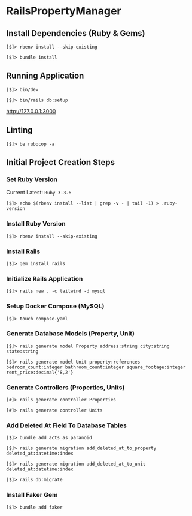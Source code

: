 # RailsPropertyManager

## Install Dependencies (Ruby & Gems)

`[$]> rbenv install --skip-existing`

`[$]> bundle install`

## Running Application

`[$]> bin/dev`

`[$]> bin/rails db:setup`

http://127.0.0.1:3000

## Linting

`[$]> be rubocop -a`

## Initial Project Creation Steps

### Set Ruby Version

Current Latest: `Ruby 3.3.6`

`[$]> echo $(rbenv install --list | grep -v - | tail -1) > .ruby-version`

### Install Ruby Version

`[$]> rbenv install --skip-existing`

### Install Rails

`[$]> gem install rails`

### Initialize Rails Application

`[$]> rails new . -c tailwind -d mysql`

### Setup Docker Compose (MySQL)

`[$]> touch compose.yaml`

### Generate Database Models (Property, Unit)

`[$]> rails generate model Property address:string city:string state:string`

`[$]> rails generate model Unit property:references bedroom_count:integer bathroom_count:integer square_footage:integer rent_price:decimal{'8,2'}`

### Generate Controllers (Properties, Units)

`[#]> rails generate controller Properties`

`[#]> rails generate controller Units`

### Add Deleted At Field To Database Tables

`[$]> bundle add acts_as_paranoid`

`[$]> rails generate migration add_deleted_at_to_property deleted_at:datetime:index`

`[$]> rails generate migration add_deleted_at_to_unit deleted_at:datetime:index`

`[$]> rails db:migrate`

### Install Faker Gem

`[$]> bundle add faker`
